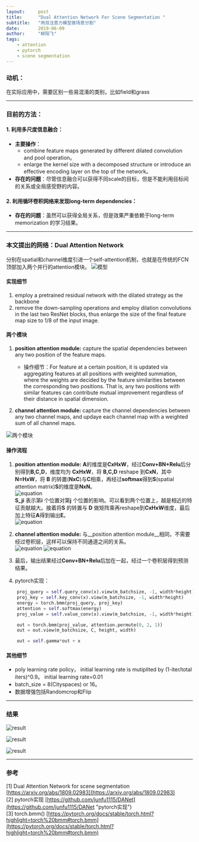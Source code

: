 ```yaml
---
layout:     post
title:      "Dual Attention Network For Scene Segmentation "
subtitle:   "用双注意力模型做场景分割"
date:       2019-06-09
author:     "柳阳飞"
tags:
    - attention
    - pytorch
    - scene segmentation
---
```

### 动机： ###
在实际应用中，需要区别一些易混淆的类别，比如field和grass

***

### 目前的方法： ###

#### 1. 利用多尺度信息融合： ####
+ **主要操作**：
	+ combine feature maps generated by different dilated convolution and pool operation。
	+ enlarge the kernel size with a decomposed structure or introduce an effective encoding layer on the top of the network。
+ **存在的问题**：尽管信息融合可以获得不同scale的目标，但是不能利用目标间的关系或全局感受野的内容。

#### 2. 利用循环卷积网络来发现long-term dependencies： ####

+ **存在的问题**：虽然可以获得全局关系，但是效果严重依赖于long-term memorization 的学习结果。

***

### 本文提出的网络：Dual Attention Network ###

分别在spatial和channel维度引进一个self-attention机制，也就是在传统的FCN顶部加入两个并行的attention模块。
![模型](/img/20190609/model.png)

#### 实现细节 ####

1. employ a pretrained residual network with the dilated strategy as the backbone
2. remove the down-sampling operations and employ dilation convolutions in the last two ResNet blocks, thus enlarge the size of the final feature map size to 1/8 of the input image.

#### 两个模块 ####

1. **position attention module:** capture the spatial dependencies between any two position of the feature maps.
	
	* 操作细节：For feature at a certain position, it is updated via aggregating features at all positions with weighted summation, where the weights are decided by the feature similarities between the corresponding two positions. That is, any two positions with similar features can contribute mutual improvement regardless of their distance in spatial dimension.
2. **channel attention module:** capture the channel dependencies between any two channel maps, and updaye each channel map with a weighted sum of all channel maps.

![两个模块](/img/20190609/details.png)

#### 操作流程 ####

1. __position attention module:__ **A**的维度是**CxHxW**，经过**Conv+BN+Relu**后分别得到**B,C,D**，维度均为 **CxHxW**，将 **B,C,D** reshape 到**CxN**，其中**N=HxW**，将 **B** 的转置(**NxC**)与**C**相乘，再经过**softmax**得到**S**(spatial attention matrix)**S**的维度是**NxN**。  
   ![equation](/img/20190609/equation1.png)  
   **S_ji** 表示第**i** 个位置对第**j** 个位置的影响。可以看到两个位置上，越是相近的特征贡献越大。接着将**S** 的转置与 **D** 做矩阵乘再reshape到**CxHxW**维度，最后加上特征**A**得到输出**E**。  
   ![equation](/img/20190609/equation2.png)    

2. __channel attention module:__ 与__position attention module__相同，不需要经过卷积层，这样可以保持不同通道之间的关系。  
   ![equation](/img/20190609/equation3.png) ![equation](/img/20190609/equation4.png)  
3. 最后，输出结果经过**Conv+BN+Relu**后加在一起，经过一个卷积层得到预测结果。  
4. pytorch实现：

```python
    proj_query = self.query_conv(x).view(m_batchsize, -1, width*height).permute(0, 2, 1)
    proj_key = self.key_conv(x).view(m_batchsize, -1, width*height)
    energy = torch.bmm(proj_query, proj_key)
    attention = self.softmax(energy)
    proj_value = self.value_conv(x).view(m_batchsize, -1, width*height)

    out = torch.bmm(proj_value, attention.permute(0, 2, 1))
    out = out.view(m_batchsize, C, height, width)

    out = self.gamma*out + x
```

#### 其他细节 ####
* poly learning rate policy， initial learning rate is mutiplited by (1-iter/total iters)^0.9。 initial learning rate=0.01
* batch_size = 8(Cityspaces) or 16。
* 数据增强包括Randomcrop和Flip

***

### 结果 ###
![result](/img/20190609/result.png)  

![result](/img/20190609/result2.png)

![result](/img/20190609/result1.png)  

***

### 参考 ###
[1] Dual Attention Network for scene segmentation [https://arxiv.org/abs/1809.02983](https://arxiv.org/abs/1809.02983)  
[2] pytorch实现 [https://github.com/junfu1115/DANet](https://github.com/junfu1115/DANet "pytorch实现")  
[3] torch.bmm() [https://pytorch.org/docs/stable/torch.html?highlight=torch%20bmm#torch.bmm](https://pytorch.org/docs/stable/torch.html?highlight=torch%20bmm#torch.bmm)


